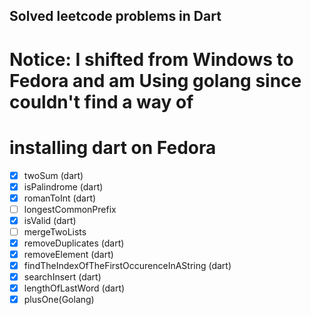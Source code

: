 ## Solved leetcode problems in Dart

# Notice: I shifted from Windows to Fedora and am Using golang since couldn't find a way of
# installing dart on Fedora

- [X] twoSum (dart)
- [x] isPalindrome (dart)
- [X] romanToInt (dart)
- [ ] longestCommonPrefix
- [X] isValid (dart)
- [ ] mergeTwoLists
- [X] removeDuplicates (dart)
- [X] removeElement (dart)
- [X] findTheIndexOfTheFirstOccurenceInAString (dart)
- [X] searchInsert (dart)
- [X] lengthOfLastWord (dart)
- [X] plusOne(Golang)